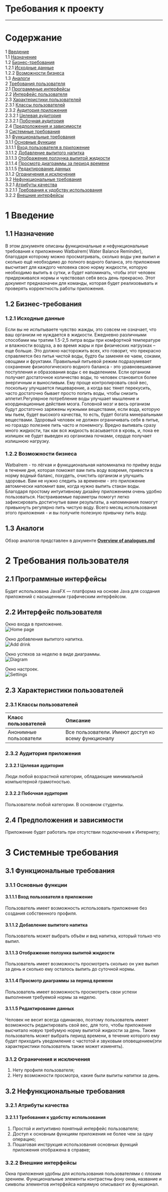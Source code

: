 
# Требования к проекту
---

# Содержание
1 [Введение](#intro)  
1.1 [Назначение](#appointment)  
1.2 [Бизнес-требования](#business_requirements)  
1.2.1 [Исходные данные](#initial_data)  
1.2.2 [Возможности бизнеса](#business_opportunities)  
1.3 [Аналоги](#analogues)  
2 [Требования пользователя](#user_requirements)  
2.1 [Программные интерфейсы](#software_interfaces)  
2.2 [Интерфейс пользователя](#user_interface)  
2.3 [Характеристики пользователей](#user_specifications)  
2.3.1 [Классы пользователей](#user_classes)  
2.3.2 [Аудитория приложения](#application_audience)  
2.3.2.1 [Целевая аудитория](#target_audience)  
2.3.2.1 [Побочная аудитория](#collateral_audience)  
2.4 [Предположения и зависимости](#assumptions_and_dependencies)  
3 [Системные требования](#system_requirements)  
3.1 [Функциональные требования](#functional_requirements)  
3.1.1 [Основные функции](#main_functions)  
3.1.1.1 [Вход пользователя в приложение](#enter_to_app)  
3.1.1.2 [Добавление выпитого напитка](#adding_a_drink)  
3.1.1.3 [Отображение ползунка выпитой жидкости](#drinking_fluid_slider_display)           
3.1.1.4 [Просмотр диаграммы за период времени](#view_a_chart_over_a_period_of_time)  
3.1.1.5 [Редактирование данных](#data_editing)  
3.1.2 [Ограничения и исключения](#restrictions_and_exclusions)  
3.2 [Нефункциональные требования](#non-functional_requirements)  
3.2.1 [Атрибуты качества](#quality_attributes)  
3.2.1.1 [Требования к удобству использования](#requirements_for_ease_of_use)  
 3.2.2 [Внешние интерфейсы](#external_interfaces)   

<a name="intro"/>

# 1 Введение

<a name="appointment"/>

## 1.1 Назначение
В этом документе описаны функциональные и нефункциональные требования к приложению Watbalrem( Water Balance Reminder), благодаря которому можно просматривать, сколько воды уже выпил и сколько ещё необходимо до полного водного баланса, это приложение высчитает для каждого человека свою норму жидкости, которую необходимо выпить в сутки, и будет напоминать, чтобы этот человек придерживался нормы и чувствовал себя весь день прекрасно. Этот документ предназначен для команды, которая будет реализовывать и проверять корректность работы приложения. 

<a name="business_requirements"/>

## 1.2 Бизнес-требования

<a name="initial_data"/>

### 1.2.1 Исходные данные
Если вы не испытываете чувство жажды, это совсем не означает, что ваш организм не нуждается в жидкости. Ежедневно различными способами мы тратим 1.5-2,5 литра воды при комфортной температуре и влажности воздуха, а во время жары и при физических нагрузках – еще больше. Это должно насторожить всех, кто говорит, что прекрасно справляется без питья чистой воды, будто бы заменяя ее чаем, соками, овощами и фруктами.
Правильный питьевой режим подразумевает сохранение физиологического водного баланса - это уравновешивание поступления и образования воды с ее выделением.
Если организм получает достаточное количество воды, то человек становится более энергичным и выносливым. Ему проще контролировать свой вес, поскольку улучшается пищеварение, а когда вас тянет перекусить, часто достаточно бывает просто попить воды, чтобы снизить аппетит.Регулярное потребление воды улучшает мышление и координационные действия мозга. Головной мозг и весь организм будут достаточно заряжены нужными веществами, если вода, которую мы пьем, будет высокого качества, то есть, будет богата минеральными веществами. Здоровый человек не должен ограничивать себя в питье, но гораздо полезнее пить часто и понемногу. Вредно выпивать сразу много жидкости, так как вся жидкость всасывается в кровь, и, пока ее излишек не будет выведен из организма почками, сердце получает излишнюю нагрузку.

<a name="business_opportunities"/>

### 1.2.2 Возможности бизнеса
Watbalrem - то лёгкая и функцциональная напоминалка по приёму воды в течение дня, которая поможет вам пить воду вовремя, привести в норму водный баланс, похудеть, очистить организм и улучшить здоровье. Вам не нужно следить за временем - это приложение автомически напомнит вам, когда нужно выпить стакан воды. Благодаря простому интуитивному дизайну приложением очень удобно пользоваться. Настраиваемые параметры помогут легко зафиксировать достигнутые вами результаты, а напоминания помогут привыкнуть регулярно пить чистую воду. Всего месяц использования этого приложения - и вы получите полезную привычку пить воду.
<a name="project_boundary"/>


<a name="analogues"/>

## 1.3 Аналоги
Обзор аналогов представлен в документе [**Overview of analogues.md**](Overview%20of%20analogues.md)

<a name="user_requirements"/>

# 2 Требования пользователя

<a name="software_interfaces"/>

## 2.1 Программные интерфейсы
Будет использована JavaFX — платформа на основе Java для создания приложений с насыщенным графическим интерфейсом.

<a name="user_interface"/>

## 2.2 Интерфейс пользователя
Окно входа в приложение.    
![Home page](../Images/Home%20page.png) 
 
Окно добавления выпитого напитка.    
![Add drink](../Images/Add%20drink.png) 
 
Окно успехов за неделю в виде диаграммы.    
![Diagram](../Images/Diagram.png) 
 
Окно настроек.    
![Settings](../Images/Settings.png) 

<a name="user_specifications"/>

## 2.3 Характеристики пользователей

<a name="user_classes"/>

### 2.3.1 Классы пользователей

| Класс пользователей | Описание |
|:---|:---|
| Анонимные пользователи | Все пользователи. Имеют доступ ко всему функционалу |

<a name="application_audience"/>

### 2.3.2 Аудитория приложения

<a name="target_audience"/>

#### 2.3.2.1 Целевая аудитория
Люди любой возрастной категории, обладающие минимальной компьютерной грамотностью.

<a name="collateral_audience"/>

#### 2.3.2.2 Побочная аудитория
Пользователи любой категории. В основном студенты.

<a name="assumptions_and_dependencies"/>

## 2.4 Предположения и зависимости
Приложение будет работать при отсутствии подключения к Интернету;

<a name="system_requirements"/>

# 3 Системные требования

<a name="functional_requirements"/>

## 3.1 Функциональные требования

<a name="main_functions"/>

### 3.1.1 Основные функции

<a name="enter_to_app"/>

#### 3.1.1.1 Вход пользователя в приложение
Пользователь имеет возможность использовать приложение без создания собственного профиля.

<a name="adding_a_drink"/>

#### 3.1.1.2 Добавление выпитого напитка
Пользователь может выбрать объём и вид напитка, который только что выпил.

<a name="drinking_fluid_slider_display"/>

#### 3.1.1.3 Отображение ползунка выпитой жидкости
Пользователь имеет возможность просмотреть сколько он уже выпил за день и сколько ему осталось выпить до суточной нормы.

<a name="view_a_chart_over_a_period_of_time"/>

#### 3.1.1.4 Просмотр диаграммы за период времени
Пользователь имеет возможность просмотреть свои успехи выполнения требуемой нормы за неделю.

<a name="data_editing"/>

#### 3.1.1.5 Редактирование данных
Человек не весит всегда одинаково, поэтому пользователь имеет возможность редактировать свой вес, для того, чтобы приложение высчитало новую требумую норму выпитой жидкости за день. Также пользователь может выбрать период времени, в течение которого ему будет приходить уведомление с частотой и звуковым оповещением(эти характеристики пользователь также может изменять).

<a name="restrictions_and_exclusions"/>

### 3.1.2 Ограничения и исключения
1. Нету профиля пользователя;
2. Нету возможности просмотра, какие были выпиты напитки за день.

<a name="non-functional_requirements"/>

## 3.2 Нефункциональные требования

<a name="quality_attributes"/>

### 3.2.1 Атрибуты качества

<a name="requirements_for_ease_of_use"/>

#### 3.2.1.1 Требования к удобству использования
1. Простой и интуитивно понятный интерфейс пользователя;
2. Доступ к основным функциям приложения не более чем за одну операцию;
3. Пошаговая инструкция использования основных функций приложения отображена в справке;

<a name="external_interfaces"/>

### 3.2.2 Внешние интерфейсы
Окна приложения удобны для использования пользователями с плохим зрением. Функциональные элементы контрастны фону окна, название и символы элементов интерфейса напрямую описывают их функционал.

